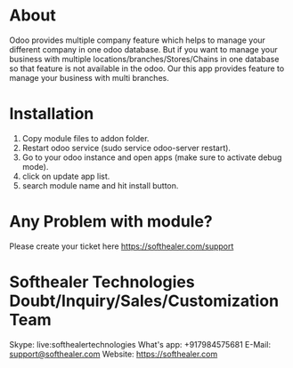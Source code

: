 About
============
Odoo provides multiple company feature which helps to manage your different company in one odoo database. But if you want to manage your business with multiple locations/branches/Stores/Chains in one database so that feature is not available in the odoo. Our this app provides feature to manage your business with multi branches.


Installation
============
1) Copy module files to addon folder.
2) Restart odoo service (sudo service odoo-server restart).
3) Go to your odoo instance and open apps (make sure to activate debug mode).
4) click on update app list.
5) search module name and hit install button.

Any Problem with module?
=====================================
Please create your ticket here https://softhealer.com/support

Softhealer Technologies Doubt/Inquiry/Sales/Customization Team
=====================================
Skype: live:softhealertechnologies
What's app: +917984575681
E-Mail: support@softhealer.com
Website: https://softhealer.com
